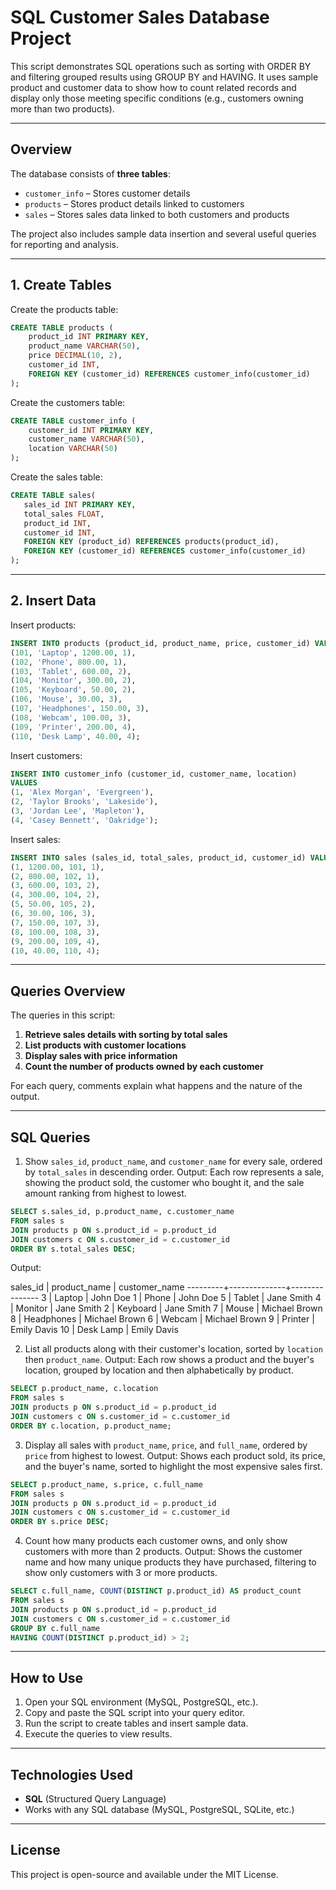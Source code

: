 # SQL Customer Sales Database Project
This script demonstrates SQL operations such as sorting with ORDER BY and filtering grouped results using GROUP BY and HAVING. It uses sample product and customer data to show how to count related records and display only those meeting specific conditions (e.g., customers owning more than two products).

---

## Overview
The database consists of **three tables**:  
- `customer_info` – Stores customer details  
- `products` – Stores product details linked to customers  
- `sales` – Stores sales data linked to both customers and products  

The project also includes sample data insertion and several useful queries for reporting and analysis.

---
## 1. Create Tables
Create the products table:
```sql
CREATE TABLE products (
    product_id INT PRIMARY KEY,
    product_name VARCHAR(50),
    price DECIMAL(10, 2),
    customer_id INT,
    FOREIGN KEY (customer_id) REFERENCES customer_info(customer_id)
);
```
Create the customers table:

```sql
CREATE TABLE customer_info (
    customer_id INT PRIMARY KEY,
    customer_name VARCHAR(50),
    location VARCHAR(50)
);
```
Create the sales table:
```sql
CREATE TABLE sales(
   sales_id INT PRIMARY KEY,
   total_sales FLOAT,
   product_id INT,
   customer_id INT,
   FOREIGN KEY (product_id) REFERENCES products(product_id),
   FOREIGN KEY (customer_id) REFERENCES customer_info(customer_id)
);
```
---
## 2. Insert Data
Insert products:
```sql
INSERT INTO products (product_id, product_name, price, customer_id) VALUES
(101, 'Laptop', 1200.00, 1),
(102, 'Phone', 800.00, 1),
(103, 'Tablet', 600.00, 2),
(104, 'Monitor', 300.00, 2),
(105, 'Keyboard', 50.00, 2),
(106, 'Mouse', 30.00, 3),
(107, 'Headphones', 150.00, 3),
(108, 'Webcam', 100.00, 3),
(109, 'Printer', 200.00, 4),
(110, 'Desk Lamp', 40.00, 4);
```
Insert customers:
```sql
INSERT INTO customer_info (customer_id, customer_name, location)
VALUES
(1, 'Alex Morgan', 'Evergreen'),
(2, 'Taylor Brooks', 'Lakeside'),
(3, 'Jordan Lee', 'Mapleton'),
(4, 'Casey Bennett', 'Oakridge');

```
Insert sales:
```sql
INSERT INTO sales (sales_id, total_sales, product_id, customer_id) VALUES
(1, 1200.00, 101, 1),  
(2, 800.00, 102, 1),  
(3, 600.00, 103, 2),   
(4, 300.00, 104, 2),   
(5, 50.00, 105, 2),   
(6, 30.00, 106, 3),    
(7, 150.00, 107, 3),  
(8, 100.00, 108, 3),   
(9, 200.00, 109, 4),   
(10, 40.00, 110, 4); 
```

---
## Queries Overview
The queries in this script:
1. **Retrieve sales details with sorting by total sales**  
2. **List products with customer locations**  
3. **Display sales with price information**  
4. **Count the number of products owned by each customer**  

For each query, comments explain what happens and the nature of the output.

---

## SQL Queries

1. Show `sales_id`, `product_name`, and `customer_name` for every sale, ordered by `total_sales` in descending order.
   Output: Each row represents a sale, showing the product sold, the customer who bought it, and the sale amount ranking from highest to lowest.

```sql
SELECT s.sales_id, p.product_name, c.customer_name
FROM sales s
JOIN products p ON s.product_id = p.product_id
JOIN customers c ON s.customer_id = c.customer_id
ORDER BY s.total_sales DESC;
```
Output:

sales_id | product_name | customer_name
---------+--------------+---------------
3        | Laptop       | John Doe
1        | Phone        | John Doe
5        | Tablet       | Jane Smith
4        | Monitor      | Jane Smith
2        | Keyboard     | Jane Smith
7        | Mouse        | Michael Brown
8        | Headphones   | Michael Brown
6        | Webcam       | Michael Brown
9        | Printer      | Emily Davis
10       | Desk Lamp    | Emily Davis

2. List all products along with their customer's location, sorted by `location` then `product_name`.
   Output: Each row shows a product and the buyer's location, grouped by location and then alphabetically by product.

```sql
SELECT p.product_name, c.location
FROM sales s
JOIN products p ON s.product_id = p.product_id
JOIN customers c ON s.customer_id = c.customer_id
ORDER BY c.location, p.product_name;
```
3. Display all sales with `product_name`, `price`, and `full_name`, ordered by `price` from highest to lowest.
   Output: Shows each product sold, its price, and the buyer's name, sorted to highlight the most expensive sales first.

```sql
SELECT p.product_name, s.price, c.full_name
FROM sales s
JOIN products p ON s.product_id = p.product_id
JOIN customers c ON s.customer_id = c.customer_id
ORDER BY s.price DESC;
```
4. Count how many products each customer owns, and only show customers with more than 2 products.
   Output: Shows the customer name and how many unique products they have purchased, filtering to show only customers with 3 or more products.

```sql
SELECT c.full_name, COUNT(DISTINCT p.product_id) AS product_count
FROM sales s
JOIN products p ON s.product_id = p.product_id
JOIN customers c ON s.customer_id = c.customer_id
GROUP BY c.full_name
HAVING COUNT(DISTINCT p.product_id) > 2;
```
---

## How to Use
1. Open your SQL environment (MySQL, PostgreSQL, etc.).
2. Copy and paste the SQL script into your query editor.
3. Run the script to create tables and insert sample data.
4. Execute the queries to view results.

---

## Technologies Used
- **SQL** (Structured Query Language)
- Works with any SQL database (MySQL, PostgreSQL, SQLite, etc.)

---

## License
This project is open-source and available under the MIT License.
